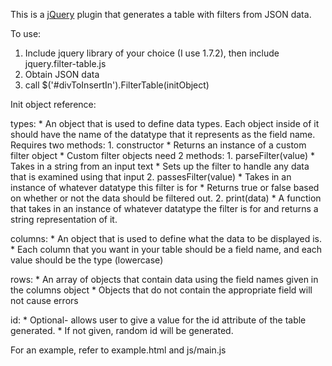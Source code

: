 This is a [jQuery](http://jquery.com) plugin that generates a table with filters from JSON data.

To use:

1. Include jquery library of your choice (I use 1.7.2), then include jquery.filter-table.js
2. Obtain JSON data
3. call $('#divToInsertIn').FilterTable(initObject)

Init object reference:

types:
    * An object that is used to define data types.  Each object inside of it should have the name of the datatype that it represents as the field name.
    Requires two methods:
        1. constructor
            * Returns an instance of a custom filter object
                * Custom filter objects need 2 methods:
                    1. parseFilter(value)
                        * Takes in a string from an input text
                        * Sets up the filter to handle any data that is examined using that input
                    2. passesFilter(value)
                        * Takes in an instance of whatever datatype this filter is for
                        * Returns true or false based on whether or not the data should be filtered out.
        2. print(data)
            * A function that takes in an instance of whatever datatype the filter is for and returns a string representation of it.

columns:
    * An object that is used to define what the data to be displayed is.
    * Each column that you want in your table should be a field name, and each value should be the type (lowercase)
    
rows:
    * An array of objects that contain data using the field names given in the columns object
    * Objects that do not contain the appropriate field will not cause errors

id:
    * Optional- allows user to give a value for the id attribute of the table generated.
    * If not given, random id will be generated.
    
For an example, refer to example.html and js/main.js